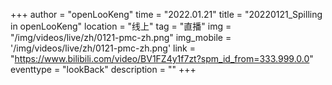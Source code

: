 ﻿+++
author = "openLooKeng"
time = "2022.01.21" 
title = "20220121_Spilling in openLooKeng" 
location = "线上" 
tag = "直播"
img = "/img/videos/live/zh/0121-pmc-zh.png" 
img_mobile = '/img/videos/live/zh/0121-pmc-zh.png'
link = "https://www.bilibili.com/video/BV1FZ4y1f7zt?spm_id_from=333.999.0.0"
eventtype = "lookBack"
description = ""
+++


